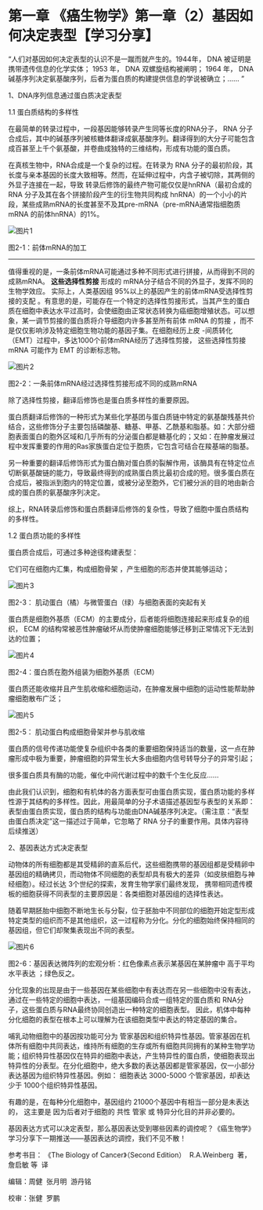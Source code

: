 # 第一章 《癌生物学》第一章（2）基因如何决定表型【学习分享】

“人们对基因如何决定表型的认识不是一蹴而就产生的。1944年， DNA 被证明是携带遗传信息的化学实体； 1953 年， DNA 双螺旋结构被阐明； 1964 年， DNA 碱基序列决定氨基酸序列，后者为蛋白质的构建提供信息的学说被确立；...... ”

1、DNA序列信息通过蛋白质决定表型

1.1 蛋白质结构的多样性

在最简单的转录过程中，一段基因能够转录产生同等长度的RNA分子， RNA 分子合成后，其中的碱基序列被核糖体翻译成氨基酸序列。翻译得到的大分子可能包含成百甚至上千个氨基酸，并卷曲成独特的三维结构，形成有功能的蛋白质。

在真核生物中，RNA合成是一个复杂的过程。在转录为 RNA 分子的最初阶段，其长度与亲本基因的长度大致相等。然而，在延伸过程中，内含子被切除，其两侧的外显子连接在一起，导致 转录后修饰的最终产物可能仅仅是hnRNA（最初合成的 RNA 分子及其在各个拼接阶段产生的衍生物共同构成 hnRNA）的一个小小的片段，某些成熟mRNA的长度甚至不及其pre-mRNA（pre-mRNA通常指细胞质 mRNA 的前体hnRNA）的1%。

![图片1](images/img_第一章_2_8_9095dac7.jpg)

图2-1：前体mRNA的加工

****

值得重视的是，一条前体mRNA可能通过多种不同形式进行拼接，从而得到不同的成熟mRNA。 **这些选择性剪接** 形成的 mRNA分子结合不同的外显子，发挥不同的生物学效应。 实际上，人类基因组 95%以上的基因产生的前体mRNA受选择性剪接的支配 。有意思的是，可能存在一个特定的选择性剪接形式，当其产生的蛋白质在细胞中表达水平过高时，会使细胞由正常状态转换为癌细胞增殖状态。可以想象，某一调节剪接的蛋白质将介导细胞内许多甚至所有前体 mRNA 的剪接 ，而不是仅仅影响涉及特定细胞生物功能的基因子集。在细胞经历上皮 -间质转化（EMT）过程中，多达1000个前体mRNA经历了选择性剪接， 这些选择性剪接 mRNA 可能作为 EMT 的诊断标志物。

![图片2](images/img_第一章_2_8_d2d76b79.jpg)

图2-2：一条前体mRNA经过选择性剪接形成不同的成熟mRNA

除了选择性剪接，翻译后修饰也是蛋白质多样性的重要原因。

蛋白质翻译后修饰的一种形式为某些化学基团与蛋白质链中特定的氨基酸残基共价结合，这些修饰分子主要包括磷酸基、糖基、甲基、乙酰基和脂基。如：大部分细胞表面蛋白的胞外区域和几乎所有的分泌蛋白都是糖基化的；又如：在肿瘤发展过程中发挥重要的作用的Ras家族蛋白定位于胞质，它包含可结合在羧基端的脂基。

另一种重要的翻译后修饰形式为蛋白酶对蛋白质的裂解作用，该酶具有在特定位点切断氨基酸链的能力，导致最终得到的成熟蛋白质比最初合成的短。很多蛋白质在合成后，被指派到胞内的特定位置，或被分泌至胞外，它们被分派的目的地由新合成的蛋白质的氨基酸序列决定。

综上，RNA转录后修饰和蛋白质翻译后修饰的复杂性，导致了细胞中蛋白质结构的多样性。

1.2 蛋白质功能的多样性

蛋白质合成后，可通过多种途径构建表型：

它们可在细胞内汇集，构成细胞骨架 ，产生细胞的形态并使其能够运动；

![图片3](images/img_第一章_2_9_ed46e69a.jpg)

图2-3： 肌动蛋白（橘）与微管蛋白（绿）与细胞表面的突起有关

蛋白质是细胞外基质（ECM）的主要成分，后者能将细胞连接起来形成复杂的组织， ECM 的结构常被恶性肿瘤破坏从而使肿瘤细胞能够迁移到正常情况下无法到达的位置；

![图片4](images/img_第一章_2_8_bc762700.jpg)

图2-4：蛋白质在胞外组装为细胞外基质（ECM）

蛋白质还能收缩并且产生肌收缩和细胞运动，在肿瘤发展中细胞的运动性能帮助肿瘤细胞散布广泛；

![图片5](images/img_第一章_2_8_95ed8d50.jpg)

图2-5： 肌动蛋白构成细胞骨架并参与肌收缩

蛋白质的信号传递功能使复杂组织中各类的重要细胞保持适当的数量，这一点在肿瘤形成中极为重要，肿瘤细胞的异常生长大多由细胞内信号转导分子的异常引起；

很多蛋白质具有酶的功能，催化中间代谢过程中的数千个生化反应......

由此我们认识到，细胞和有机体的各方面表型可由蛋白质实现，蛋白质功能的多样性源于其结构的多样性。因此，用最简单的分子术语描述基因型与表型的关系即：表型由蛋白质实现，蛋白质的结构与功能由DNA碱基序列决定。（需注意：“表型由蛋白质决定”这一描述过于简单，它忽略了 RNA 分子的重要作用。具体内容待后续推送）

2、基因表达方式决定表型

动物体的所有细胞都是其受精卵的直系后代，这些细胞携带的基因组都是受精卵中基因组的精确拷贝，而动物体不同细胞的表型却具有极大的差异（如皮肤细胞与神经细胞）。经过长达 3个世纪的探索，发育生物学家们最终发现， 携带相同遗传模板的细胞获得不同表型的主要原因是：各类细胞对基因组的选择性表达。

随着早期胚胎中细胞不断地生长与分裂，位于胚胎中不同部位的细胞开始定型形成特定类型的组织而不是其他组织，这一过程称为分化。分化的细胞始终保持相同的基因组，但它们却聚集表现出不同的表型。

![图片6](images/img_第一章_2_8_ee5e55d2.jpg)

图2-6：基因表达微阵列的宏观分析：红色像素点表示某基因在某肿瘤中 高于平均水平表达 ；绿色反之。

分化现象的出现是由于一些基因在某些细胞中有表达而在另一些细胞中没有表达，通过在一些特定的细胞中表达，一组基因编码合成一组特定的蛋白质和 RNA分子，这些蛋白质与RNA最终协同创造出一种特定的细胞表型。 因此，机体中每种分化细胞的表型在根本上可以理解为在该细胞类型中表达的特定基因的集合。

哺乳动物细胞中的基因按功能可分为 管家基因和组织特异性基因。管家基因在机体所有细胞中共同表达，维持所有细胞的生存或所有细胞共同拥有的某种生物学功能；组织特异性基因仅在特异的细胞中表达，产生特异性的蛋白质，使细胞表现出特异性的分表型。在分化细胞中，绝大多数的表达基因都是管家基因，仅一小部分表达基因为组织特异性基因。例如： 细胞表达 3000-5000 个管家基因，却表达少于 1000个组织特异性基因。

有趣的是，在每种分化细胞中，基因组约 21000个基因中有相当一部分是未表达的， 这主要是 因为后者对于细胞的 共性 管家 或 特异分化目的并非必要的。

基因表达方式可以决定表型，那么基因表达受到哪些因素的调控呢？《癌生物学》学习分享下一期推送——基因表达的调控，我们不见不散！

参考书目： 《The Biology of Cancer》（Second Edition）  R.A.Weinberg  著，詹启敏 等  译

编辑：周健  张月明  游丹铭

校审：张健  罗鹏